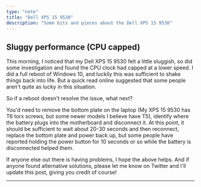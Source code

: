 ```yaml
---
type: "note"
title: "Dell XPS 15 9530"
description: "Some bits and pieces about the Dell XPS 15 9530"
---
```


## Sluggy performance (CPU capped)

This morning, I noticed that my Dell XPS 15 9530 felt a little sluggish, so did some investigation and found the CPU clock had capped at a lower speed. I did a full reboot of Windows 10, and luckily this was sufficient to shake things back into life. But a quick read online suggested that some people aren't quite as lucky in this situation.

So if a reboot doesn't resolve the issue, what next?

You'd need to remove the bottom plate on the laptop (My XPS 15 9530 has T6 torx screws, but some newer models I believe have T5), identify where the battery plugs into the motherboard and disconnect it. At this point, it should be sufficient to wait about 20-30 seconds and then reconnect, replace the bottom plate and power back up, but some people have reported holding the power button for 10 seconds or so while the battery is disconnected helped them.

If anyone else out there is having problems, I hope the above helps. And if anyone found alternative solutions, please let me know on Twitter and I'll update this post, giving you credit of course!

-----
